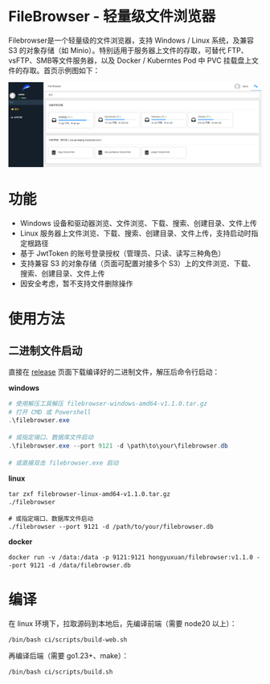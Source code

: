 # FileBrowser - 轻量级文件浏览器

Filebrowser是一个轻量级的文件浏览器，支持 Windows / Linux 系统，及兼容 S3 的对象存储（如 Minio）。特别适用于服务器上文件的存取，可替代 FTP、vsFTP、SMB等文件服务器，以及 Docker / Kuberntes Pod 中 PVC 挂载盘上文件的存取。首页示例图如下：

![home](ui/public/images/home.png)

# 功能
- Windows 设备和驱动器浏览、文件浏览、下载、搜索、创建目录、文件上传
- Linux 服务器上文件浏览、下载、搜索、创建目录、文件上传，支持启动时指定根路径
- 基于 JwtToken 的账号登录授权（管理员、只读、读写三种角色）
- 支持兼容 S3 的对象存储（页面可配置对接多个 S3）上的文件浏览、下载、搜索、创建目录、文件上传
- 因安全考虑，暂不支持文件删除操作

# 使用方法
## 二进制文件启动
直接在 [release](http://github.com/hongyuxuan/filebrowser/releases) 页面下载编译好的二进制文件，解压后命令行启动：

<b>windows</b>
```powershell
# 使用解压工具解压 filebrowser-windows-amd64-v1.1.0.tar.gz
# 打开 CMD 或 Powershell
.\filebrowser.exe

# 或指定端口、数据库文件启动
.\filebrowser.exe --port 9121 -d \path\to\your\filebrowser.db

# 或直接双击 filebrowser.exe 启动
```
<b>linux</b>
```shell
tar zxf filebrowser-linux-amd64-v1.1.0.tar.gz
./filebrowser 

# 或指定端口、数据库文件启动
./filebrowser --port 9121 -d /path/to/your/filebrowser.db
```

<b>docker</b>
```shell
docker run -v /data:/data -p 9121:9121 hongyuxuan/filebrowser:v1.1.0 --port 9121 -d /data/filebrowser.db
```

# 编译
在 linux 环境下，拉取源码到本地后，先编译前端（需要 node20 以上）：
```shell
/bin/bash ci/scripts/build-web.sh
```

再编译后端（需要 go1.23+、make）：
```shell
/bin/bash ci/scripts/build.sh
```